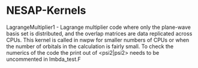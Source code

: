 # NESAP-Kernels

LagrangeMultiplier1 - Lagrange multiplier code where only the plane-wave basis set is distributed, and the overlap matrices are data replicated across CPUs.  This kernel is called in nwpw for smaller numbers of CPUs or when the number of orbitals in the calculation is fairly small.  To check the numerics of the code the print out of <psi2|psi2> needs to be uncommented in lmbda_test.F
